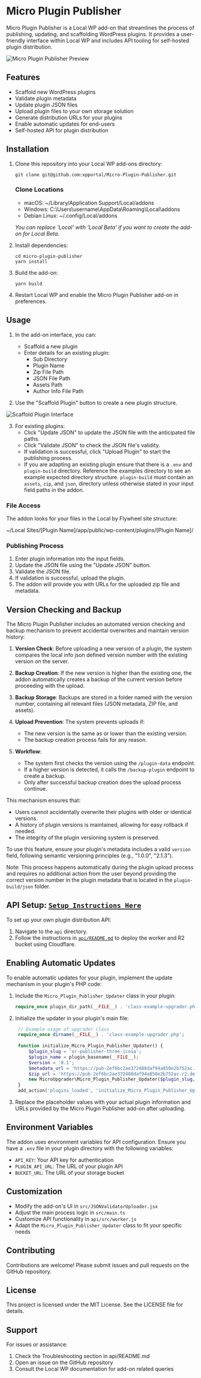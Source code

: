 # Micro Plugin Publisher

Micro Plugin Publisher is a Local WP add-on that streamlines the process of publishing, updating, and scaffolding WordPress plugins. It provides a user-friendly interface within Local WP and includes API tooling for self-hosted plugin distribution.

![Micro Plugin Publisher Preview](docs/assets/micro-plugin-publisher-preview-update-2.jpg)

## Features

- Scaffold new WordPress plugins
- Validate plugin metadata
- Update plugin JSON files
- Upload plugin files to your own storage solution
- Generate distribution URLs for your plugins
- Enable automatic updates for end-users
- Self-hosted API for plugin distribution

## Installation

1. Clone this repository into your Local WP add-ons directory:
   ```
   git clone git@github.com:xpportal/Micro-Plugin-Publisher.git
   ```
   ### Clone Locations

   - macOS: ~/Library/Application Support/Local/addons
   - Windows: C:\Users\username\AppData\Roaming\Local\addons
   - Debian Linux: ~/.config/Local/addons

   *You can replace 'Local' with 'Local Beta' if you want to create the add-on for Local Beta.*

2. Install dependencies:
   ```
   cd micro-plugin-publisher
   yarn install
   ```

3. Build the add-on:
   ```
   yarn build
   ```

4. Restart Local WP and enable the Micro Plugin Publisher add-on in preferences.

## Usage

1. In the add-on interface, you can:
   - Scaffold a new plugin
   - Enter details for an existing plugin:
     - Sub Directory
     - Plugin Name
     - Zip File Path
     - JSON File Path
     - Assets Path
     - Author Info File Path

2. Use the "Scaffold Plugin" button to create a new plugin structure.

![Scaffold Plugin Interface](docs/assets/scaffold-plugin.jpg)


3. For existing plugins:
   - Click "Update JSON" to update the JSON file with the anticipated file paths.
   - Click "Validate JSON" to check the JSON file's validity.
   - If validation is successful, click "Upload Plugin" to start the publishing process.
   - If you are adapting an existing plugin ensure that there is a `.env` and `plugin-build` directory. Reference the examples directory to see an example expected directory structure. `plugin-build` must contain an `assets`, `zip`, and `json`, directory unless otherwise stated in your input field paths in the addon.

### File Access

The addon looks for your files in the Local by Flywheel site structure:

~/Local Sites/[Plugin Name]/app/public/wp-content/plugins/[Plugin Name]/

### Publishing Process

1. Enter plugin information into the input fields.
2. Update the JSON file using the "Update JSON" button.
3. Validate the JSON file.
4. If validation is successful, upload the plugin.
5. The addon will provide you with URLs for the uploaded zip file and metadata.

## Version Checking and Backup

The Micro Plugin Publisher includes an automated version checking and backup mechanism to prevent accidental overwrites and maintain version history:

1. **Version Check**: Before uploading a new version of a plugin, the system compares the local info json defined version number with the existing version on the server.

2. **Backup Creation**: If the new version is higher than the existing one, the addon automatically creates a backup of the current version before proceeding with the upload.

3. **Backup Storage**: Backups are stored in a folder named with the version number, containing all relevant files (JSON metadata, ZIP file, and assets).

4. **Upload Prevention**: The system prevents uploads if:
   - The new version is the same as or lower than the existing version.
   - The backup creation process fails for any reason.

5. **Workflow**:
   - The system first checks the version using the `/plugin-data` endpoint.
   - If a higher version is detected, it calls the `/backup-plugin` endpoint to create a backup.
   - Only after successful backup creation does the upload process continue.

This mechanism ensures that:
- Users cannot accidentally overwrite their plugins with older or identical versions.
- A history of plugin versions is maintained, allowing for easy rollback if needed.
- The integrity of the plugin versioning system is preserved.

To use this feature, ensure your plugin's metadata includes a valid `version` field, following semantic versioning principles (e.g., "1.0.0", "2.1.3").

Note: This process happens automatically during the plugin upload process and requires no additional action from the user beyond providing the correct version number in the plugin metadata that is located in the `plugin-build/json` folder.

## API Setup: [`Setup Instructions Here`](api/README.md)

To set up your own plugin distribution API:

1. Navigate to the `api` directory.
2. Follow the instructions in [`api/README.md`](api/README.md) to deploy the worker and R2 bucket using Cloudflare.

## Enabling Automatic Updates

To enable automatic updates for your plugin, implement the update mechanism in your plugin's PHP code:

1. Include the `Micro_Plugin_Publisher_Updater` class in your plugin:

   ```php
   require_once plugin_dir_path(__FILE__) . 'class-example-upgrader.php';
   ```

2. Initialize the updater in your plugin's main file:

   ```php
	// Example usage of upgrader class
	require_once dirname(__FILE__) . 'class-example-upgrader.php';
	
	function initialize_Micro_Plugin_Publisher_Updater() {
		$plugin_slug = 'xr-publisher-three-icosa';
		$plugin_name = plugin_basename(__FILE__);
		$version = '0.1';
		$metadata_url = 'https://pub-2ef6bc2ae372488daf94a858e2b752ac.r2.dev/plugins/xr-publisher-three-icosa/xr-publisher-three-icosa.json';
		$zip_url = 'https://pub-2ef6bc2ae372488daf94a858e2b752ac.r2.dev/plugins/xr-publisher-three-icosa/xr-publisher-three-icosa.zip';
		new MicroUpgrader\Micro_Plugin_Publisher_Updater($plugin_slug, $plugin_name, $version, $metadata_url, $zip_url);
	}
	add_action('plugins_loaded', 'initialize_Micro_Plugin_Publisher_Updater');
   ```

3. Replace the placeholder values with your actual plugin information and URLs provided by the Micro Plugin Publisher add-on after uploading.

## Environment Variables

The addon uses environment variables for API configuration. Ensure you have a `.env` file in your plugin directory with the following variables:

- `API_KEY`: Your API key for authentication
- `PLUGIN_API_URL`: The URL of your plugin API
- `BUCKET_URL`: The URL of your storage bucket

## Customization

- Modify the add-on's UI in `src/JSONValidatorUploader.jsx`
- Adjust the main process logic in `src/main.ts`
- Customize API functionality in `api/src/worker.js`
- Adapt the `Micro_Plugin_Publisher_Updater` class to fit your specific needs

## Contributing

Contributions are welcome! Please submit issues and pull requests on the GitHub repository.

## License

This project is licensed under the MIT License. See the LICENSE file for details.

## Support

For issues or assistance:

1. Check the Troubleshooting section in api/README.md
2. Open an issue on the GitHub repository
3. Consult the Local WP documentation for add-on related queries